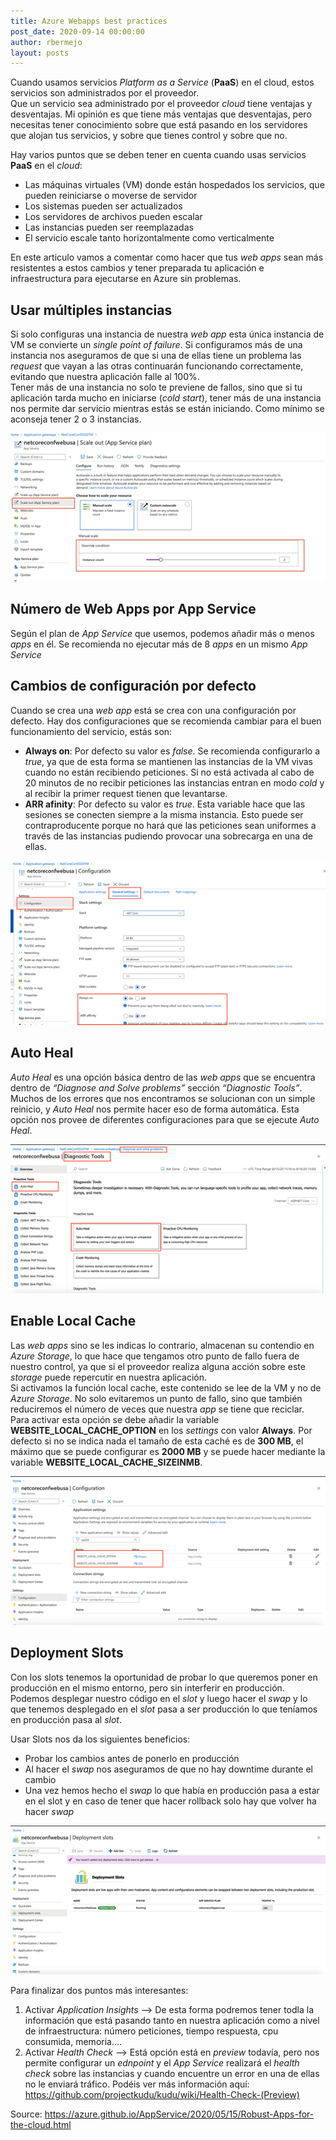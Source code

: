 ```yaml
---
title: Azure Webapps best practices
post_date: 2020-09-14 00:00:00
author: rbermejo
layout: posts
---
```


Cuando usamos servicios *Platform as a Service* (**PaaS**) en el cloud, estos servicios son administrados por el proveedor.<!--break-->  
Que un servicio sea administrado por el proveedor *cloud* tiene ventajas y desventajas. Mi opinión es que tiene más ventajas que desventajas, pero necesitas tener conocimiento sobre que está pasando en los servidores que alojan tus servicios, y sobre que tienes control y sobre que no. 

Hay varios puntos que se deben tener en cuenta cuando usas servicios **PaaS** en el *cloud*:
* Las máquinas virtuales (VM) donde están hospedados los servicios, que pueden reiniciarse o moverse de servidor
* Los sistemas pueden ser actualizados
* Los servidores de archivos pueden escalar
* Las instancias pueden ser reemplazadas
* El servicio escale tanto horizontalmente como verticalmente 

En este articulo vamos a comentar como hacer que tus *web apps* sean más resistentes a estos cambios y tener preparada tu aplicación e infraestructura para ejecutarse en Azure sin problemas. 

## Usar múltiples instancias 

Si solo configuras una instancia de nuestra *web app* esta única instancia de VM se convierte un *single point of failure*. 
Si configuramos más de una instancia nos aseguramos de que si una de ellas tiene un problema las *request* que vayan a las otras continuarán funcionando correctamente, evitando que nuestra aplicación falle al 100%.  
Tener más de una instancia no solo te previene de fallos, sino que si tu aplicación tarda mucho en iniciarse (*cold start*), tener más de una instancia nos permite dar servicio mientras estás se están iniciando. 
Como mínimo se aconseja tener 2 o 3 instancias. 

![Múltiple instancias](/public/images/2020/09/multipleinst.PNG)  

## Número de Web Apps por App Service 

Según el plan de *App Service* que usemos, podemos añadir más o menos *apps* en él. Se recomienda no ejecutar más de 8 *apps* en un mismo *App Service* 

## Cambios de configuración por defecto 

Cuando se crea una *web app* está se crea con una configuración por defecto. Hay dos configuraciones que se recomienda cambiar para el buen funcionamiento del servicio, estás son:

* **Always on**: Por defecto su valor es *false*. Se recomienda configurarlo a *true*, ya que de esta forma se mantienen las instancias de la VM vivas cuando no están recibiendo peticiones. Si no está activada al cabo de 20 minutos de no recibir peticiones las instancias entran en modo *cold* y al recibir la primer request tienen que levantarse. 
* **ARR afinity**: Por defecto su valor es *true*. Esta variable hace que las sesiones se conecten siempre a la misma instancia. Esto puede ser contraproducente porque no hará que las peticiones sean uniformes a través de las instancias pudiendo provocar una sobrecarga en una de ellas.  

![Cambio por defecto](/public/images/2020/09/alwayson.PNG) 

## Auto Heal 

*Auto Heal* es una opción básica dentro de las *web apps* que se encuentra dentro de *“Diagnose and Solve problems”* sección *“Diagnostic Tools”*.  
Muchos de los errores que nos encontramos se solucionan con un simple reinicio, y *Auto Heal* nos permite hacer eso de forma automática. Esta opción nos provee de diferentes configuraciones para que se ejecute *Auto Heal*. 

![Auto Heal](/public/images/2020/09/autoheal.PNG) 

## Enable Local Cache 

Las *web apps* sino se les indicas lo contrario, almacenan su contendio en *Azure Storage*, lo que hace que tengamos otro punto de fallo fuera de nuestro control, ya que si el proveedor realiza alguna acción sobre este *storage* puede repercutir en nuestra aplicación.  
Si activamos la función local cache, este contenido se lee de la VM y no de *Azure Storage*. No solo evitaremos un punto de fallo, sino que también reduciremos el número de veces que nuestra *app* se tiene que reciclar.  
Para activar esta opción se debe añadir la variable **WEBSITE_LOCAL_CACHE_OPTION** en los *settings* con valor **Always**.  Por defecto si no se indica nada el tamaño de esta caché es de **300 MB**, el máximo que se puede configurar es **2000 MB** y se puede hacer mediante la variable **WEBSITE_LOCAL_CACHE_SIZEINMB**.  

![Local Cahe](/public/images/2020/09/localcahce.PNG)  

## Deployment Slots 

Con los slots tenemos la oportunidad de probar lo que queremos poner en producción en el mismo entorno, pero sin interferir en producción.  
Podemos desplegar nuestro código en el *slot* y luego hacer el *swap* y lo que tenemos desplegado en el *slot* pasa a ser producción lo que teníamos en producción pasa al *slot*. 

Usar Slots nos da los siguientes beneficios: 

* Probar los cambios antes de ponerlo en producción   
* Al hacer el *swap* nos aseguramos de que no hay downtime durante el cambio   
* Una vez hemos hecho el *swap* lo que había en producción pasa a estar en el slot y en caso de tener que hacer rollback solo hay que volver ha hacer *swap* 

![Deployment Slots](/public/images/2020/09/deploymentslots.PNG) 

Para finalizar dos puntos más interesantes:
1.	Activar *Application Insights* --> De esta forma podremos tener todla la información que está pasando tanto en nuestra aplicación como a nivel de infraestructura: número peticiones, tiempo respuesta, cpu consumida, memoria….
2.	Activar *Health Check* --> Está opción está en *preview* todavía, pero nos permite configurar un *ednpoint* y el *App Service* realizará el *health check* sobre las instancias y cuando encuentre un error en una de ellas no le enviará tráfico. Podéis ver más información aquí: https://github.com/projectkudu/kudu/wiki/Health-Check-(Preview)

Source:
https://azure.github.io/AppService/2020/05/15/Robust-Apps-for-the-cloud.html
